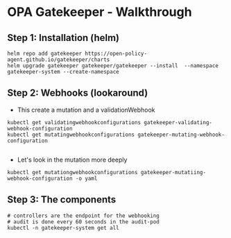 # OPA Gatekeeper - Walkthrough 

## Step 1: Installation (helm) 

```
helm repo add gatekeeper https://open-policy-agent.github.io/gatekeeper/charts
helm upgrade gatekeeper gatekeeper/gatekeeper --install  --namespace gatekeeper-system --create-namespace
```

## Step 2: Webhooks (lookaround)

  * This create a mutation and a validationWebhook

```
kubectl get validatingwebhookconfigurations gatekeeper-validating-webhook-configuration 
kubectl get mutatingwebhookconfigurations gatekeeper-mutating-webhook-configuration 


```

  * Let's look in the mutation more deeply 

```
kubectl get mutationgwebhookconfigurations gatekeeper-mutatiing-webhook-configuration -o yaml
```

## Step 3: The components 

```
# controllers are the endpoint for the webhooking
# audit is done every 60 seconds in the audit-pod 
kubectl -n gatekeeper-system get all
```
     
